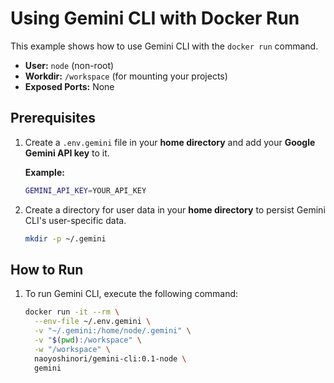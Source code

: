 # Using Gemini CLI with Docker Run

This example shows how to use Gemini CLI with the `docker run` command.

+ **User:** `node` (non-root)
+ **Workdir:** `/workspace` (for mounting your projects)
+ **Exposed Ports:** None

## Prerequisites

1. Create a `.env.gemini` file in your **home directory** and add your **Google Gemini API key** to it.

    **Example:**

    ```bash
    GEMINI_API_KEY=YOUR_API_KEY
    ```

2. Create a directory for user data in your **home directory** to persist Gemini CLI's user-specific data.

    ```bash
    mkdir -p ~/.gemini
    ```

## How to Run

1. To run Gemini CLI, execute the following command:

    ```bash
    docker run -it --rm \
      --env-file ~/.env.gemini \
      -v "~/.gemini:/home/node/.gemini" \
      -v "$(pwd):/workspace" \
      -w "/workspace" \
      naoyoshinori/gemini-cli:0.1-node \
      gemini
    ```
